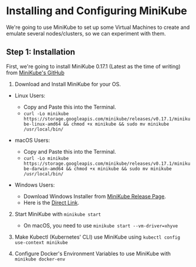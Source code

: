 # Installing and Configuring MiniKube

We're going to use MiniKube to set up some Virtual Machines to create and emulate
several nodes/clusters, so we can experiment with them.

## Step 1: Installation

First, we're going to install MiniKube 0.17.1 (Latest as the time of writing) from
[MiniKube's GitHub](https://github.com/kubernetes/minikube/releases)

1. Download and Install MiniKube for your OS.
  - Linux Users:
    - Copy and Paste this into the Terminal.
    - `curl -Lo minikube https://storage.googleapis.com/minikube/releases/v0.17.1/minikube-linux-amd64 && chmod +x minikube && sudo mv minikube /usr/local/bin/`

  - macOS Users:
    - Copy and Paste this into the Terminal.
    - `curl -Lo minikube https://storage.googleapis.com/minikube/releases/v0.17.1/minikube-darwin-amd64 && chmod +x minikube && sudo mv minikube /usr/local/bin/`

  - Windows Users:
    - Download Windows Installer from [MiniKube Release Page](https://github.com/kubernetes/minikube/releases).
    - Here is the [Direct Link](https://github.com/kubernetes/minikube/releases/download/v0.17.1/minikube-installer.exe).

2. Start MiniKube with `minikube start`
   - On macOS, you need to use `minikube start --vm-driver=xhyve`

3. Make Kubectl (Kubernetes' CLI) use MiniKube using `kubectl config use-context minikube`

4. Configure Docker's Environment Variables to use MiniKube with `minikube docker-env`
